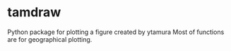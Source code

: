 # tamdraw
Python package for plotting a figure created by ytamura
Most of functions are for geographical plotting.
